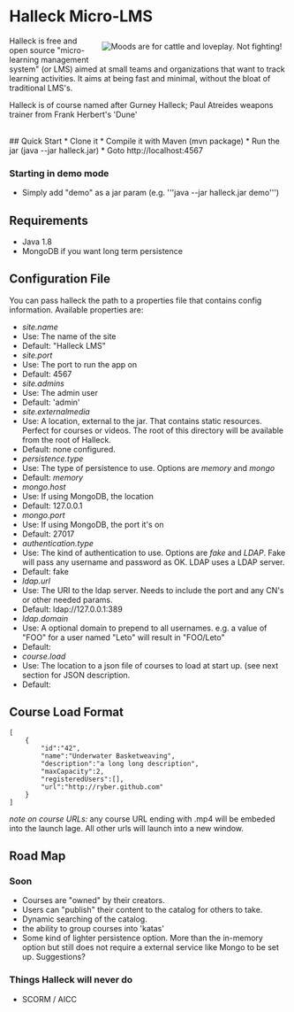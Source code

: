 # Halleck Micro-LMS

<img src="http://upload.wikimedia.org/wikipedia/en/0/04/Gurney-1984.jpg" align="right" hspace="10" vspace="10" alt="Moods are for cattle and loveplay. Not fighting!" />
Halleck is free and open source "micro- learning management system" (or LMS) aimed at small teams and organizations that want to track learning activities. It aims at being fast and minimal, without the bloat of traditional LMS's.

Halleck is of course named after Gurney Halleck; Paul Atreides weapons trainer from Frank Herbert's 'Dune'

<br />
## Quick Start
* Clone it
* Compile it with Maven (mvn package)
* Run the jar (java --jar halleck.jar)
* Goto http://localhost:4567

### Starting in demo mode
* Simply add "demo" as a jar param (e.g. '''java --jar halleck.jar demo''')

## Requirements
* Java 1.8
* MongoDB if you want long term persistence 

## Configuration File
You can pass halleck the path to a properties file that contains config information. Available properties are:

* *site.name*
 * Use: The name of the site
 * Default: "Halleck LMS"
* *site.port*
 * Use: The port to run the app on
 * Default: 4567
* *site.admins* 
 * Use: The admin user
 * Default: 'admin'
* *site.externalmedia*
 * Use: A location, external to the jar. That contains static resources. Perfect for courses or videos. The root of this directory will be available from the root of Halleck.  
 * Default: none configured.
* *persistence.type*
 * Use: The type of persistence to use. Options are *memory* and *mongo* 
 * Default: *memory*
* *mongo.host*
 * Use: If using MongoDB, the location 
 * Default: 127.0.0.1 
* *mongo.port*
 * Use: If using MongoDB,  the port it's on
 * Default: 27017 
* *authentication.type*
 * Use: The kind of authentication to use. Options are *fake* and *LDAP*. Fake will pass any username and password as OK. LDAP uses a LDAP server.
 * Default: fake
* *ldap.url* 
 * Use: The URI to the ldap server. Needs to include the port and any CN's or other needed params.
 * Default: ldap://127.0.0.1:389
* *ldap.domain*
 * Use: A optional domain to prepend to all usernames. e.g. a value of "FOO" for a user named "Leto" will result in "FOO/Leto"
 * Default:
* *course.load*
 * Use: The location to a json file of courses to load at start up. (see next section for JSON description.
 * Default:

## Course Load Format

    [
        {
            "id":"42",
            "name":"Underwater Basketweaving",
            "description":"a long long description",
            "maxCapacity":2,
            "registeredUsers":[],
            "url":"http://ryber.github.com"
        }
    ]

*note on course URLs:* any course URL ending with .mp4 will be embeded into the launch lage. All other urls will launch into a new window.

## Road Map

### Soon
* Courses are "owned" by their creators.
* Users can "publish" their content to the catalog for others to take.
* Dynamic searching of the catalog.
* the ability to group courses into 'katas'
* Some kind of lighter persistence option. More than the in-memory option but still does not require a external service like Mongo to be set up. Suggestions?


### Things Halleck will never do
* SCORM / AICC
